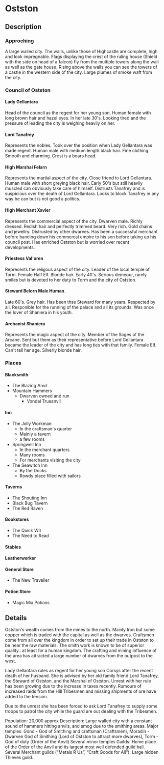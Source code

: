 # Ostston

## Description

### Approching

A large walled city. The walls, unlike those of Highcastle are complete, high and look impregnable. Flags displaying the crest of the ruling house (Shield with the side on head of a falcon) fly from the multiple towers along the wall as well as the gate house. Rising above the walls you can see the towers of a castle in the western side of the city. Large plumes of smoke waft from the city. 

### Council of Ostston

#### Lady Gellantara 
Head of the council as the regent for her young son. Human female with long brown hair and hazel eyes. In her late 30's. Looking tired and the pressure of leading the city is weighing heavily on her.

#### Lord Tanafrey 
Represents the nobles. Took over the position when Lady Gellantara was made regent. Human male with medium length black hair. Fine clothing. Smooth and charming. Crest is a boars head.

#### High Marshal Felarn 
Represents the martial aspect of the city. Close friend to Lord Gellantara. Human male with short greying black hair. Early 50's but still heavily muscled can obviously take care of himself. Distrusts Tanafrey and is suspicious over the death of Lord Gellantara. Looks to block Tanafrey in any way he can but is not good a politics.

#### High Merchant Xavier 
Represents the commercial aspect of the city. Dwarven male. Richly dressed. Redish hair and perfectly trimmed beard. Very rich. Gold chains and jewellry. Distrusted by other dwarves. Has been a successful merchant before handing down his commercal empire to his son before taking up his council post. Has enriched Ostston but is worried over recent developments.

#### Priestess Val'oren 
Represents the religous aspect of the city. Leader of the local temple of Torm. Female Half Elf. Blonde hair. Early 40's. Serious demeour, rarely smiles but is devoted to her duty to Torm and the city of Ostston.

#### Steward Belorn Male Human. 
Late 60's. Grey hair. Has been thse Steward for many years. Respected by all. Responible for the running of the palace and all its grounds. Was once the lover of Shaniera in his youth.

#### Archanist Shaniera 
Represents the magic aspect of the city. Member of the Sages of the Arcane. Sent but them as their representative before Lord Gellantara became the leader of the city and has long ties with that family. Female Elf. Can't tell her age. Silverly blonde hair.

### Places

#### Blacksmith
* The Blazing Anvil
* Mountain Hammers
  * Dwarven owned and run
    *  Vondal Trueanvil

#### Inn
* The Jolly Workman
    * In the craftsman's quarter
    * Mainly a tavern
    * a few rooms
* Springwell Inn
  * In the merchant quarters
  * Many rooms 
  * For merchants visiting the city
* The Seawitch Inn
  * By the Docks
  * Rowdy place filled with sailors
  
#### Taverns
* The Shouting Inn
* Black Bug Tavern
* The Red Raven

#### Bookstores
* The Quick Wit
* The Need to Read
#### Stables

#### Leatherworker

#### General Store
* The New Traveller

#### Potion Store
* Magic Mix Potions

## Details
Ostston's wealth comes from the mines to the north. Mainly Iron but some copper which is traded with the capital as well as the dwarves. Craftsmen come from all over the kingdom in order to set up their trade in Ostston to be near the raw materials. The smith work is known to be of superior quality.. at least for a human kingdom. The crafting and mining influence of the area has attracted a large number of dwarves from the outpost to the west.

Lady Gellantara rules as regent for her young son Corsys after the recent death of her husband. She is advised by her old family friend Lord Tanafrey, the Steward of Ostston, and the Marshal of Ostston. Unrest with her rule has been growing due to the increase in taxes recently. Rumours of increased raids from the Hill Tribesmen and missing shipments of ore have added to the tension.

Due to the unrest she has been forced to ask Lord Tanafrey to supply some troops to patrol the city while the guard are out dealing with the Tribesmen.

Population: 20,000 approx
Description: Large walled city with a constant sound of hammers hitting anvils, and smog due to the smithing areas.
Major temples: Gond - God of Smithing and craftsman (Craftsmen), Moradin - Dwarven God of Smithing (Lord of Ostston to attract more dwarves), Torm - God of duty (Order of the Anvil)
Several minor temples
Guilds: Home place of the Order of the Anvil and its largest most well defended guild hall. Several Merchant guilds (“Metals R Us”, “Craft Goods for All”). Large hidden Thieves guild.
